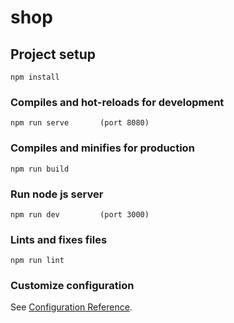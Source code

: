 # shop

## Project setup
```
npm install
```

### Compiles and hot-reloads for development
```
npm run serve       (port 8080)
```

### Compiles and minifies for production
```
npm run build
```

### Run node js server
```
npm run dev         (port 3000)
```

### Lints and fixes files
```
npm run lint
```

### Customize configuration
See [Configuration Reference](https://cli.vuejs.org/config/).
